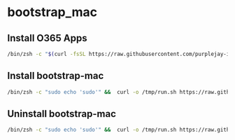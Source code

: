 # bootstrap_mac

## Install O365 Apps

``` bash
/bin/zsh -c "$(curl -fsSL https://raw.githubusercontent.com/purplejay-io/bootstrap-mac/main/intune_o365.sh)"
```

## Install bootstrap-mac

``` bash
/bin/zsh -c "sudo echo 'sudo'" &&  curl -o /tmp/run.sh https://raw.githubusercontent.com/purplejay-io/bootstrap-mac/main/run.sh && chmod +x /tmp/run.sh && caffeinate -d /tmp/run.sh install
```

## Uninstall bootstrap-mac
``` bash
/bin/zsh -c "sudo echo 'sudo'" &&  curl -o /tmp/run.sh https://raw.githubusercontent.com/purplejay-io/bootstrap-mac/main/run.sh && chmod +x /tmp/run.sh && caffeinate -d /tmp/run.sh reset
```